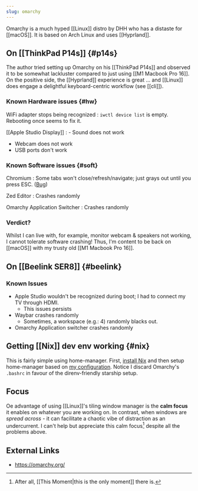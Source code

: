 ```yaml
---
slug: omarchy
---
```

Omarchy is a much hyped [[Linux]] distro by DHH who has a distaste for [[macOS]]. It is based on Arch Linux and uses [[Hyprland]].

## On [[ThinkPad P14s]] {#p14s}

The author tried setting up Omarchy on his [[ThinkPad P14s]] and observed it to be somewhat lackluster compared to just using [[M1 Macbook Pro 16]].  On the positive side, the [[Hyprland]] experience is great ... and [[Linux]] does engage a delightful keyboard-centric workflow (see [[cli]]).

### Known Hardware issues {#hw}

WiFi adapter stops being recognized
: `iwctl device list` is empty. Rebooting once seems to fix it.

[[Apple Studio Display]]
: - Sound does not work
  - Webcam does not work
  - USB ports don't work
  
### Known Software issues {#soft}

Chromium
: Some tabs won't close/refresh/navigate; just grays out until you press ESC. ([Bug](https://support.google.com/chrome/thread/122093768/can-not-close-tabs-greyed-out-only-can-use-keyboard-shortcuts?hl=en))

Zed Editor
: Crashes randomly

Omarchy Application Switcher
: Crashes randomly

### Verdict?

Whilst I can live with, for example, monitor webcam & speakers not working, I cannot tolerate software crashing! Thus, I'm content to be back on [[macOS]] with my trusty old [[M1 Macbook Pro 16]].

## On [[Beelink SER8]] {#beelink}

### Known Issues

- Apple Studio wouldn't be recognized during boot; I had to connect my TV through HDMI.
	- This issues persists
- Waybar crashes randomly
	- Sometimes, a workspace (e.g.: 4) randomly blacks out.
- Omarchy Application switcher crashes randomly
## Getting [[Nix]] dev env working {#nix}

This is fairly simple using home-manager. First, [install Nix](https://nixos.asia/en/install) and then setup home-manager based on [my configuration](https://github.com/srid/nixos-config/blob/e2b7f3fbc931b9cbc440f9a3139be2cdf2808dfd/configurations/home/srid%40vixen.nix). Notice I discard Omarchy's `.bashrc` in favour of the direnv-friendly starship setup.

## Focus

Oe advantage of using [[Linux]]'s tiling window manager is the **calm focus** it enables on whatever you are working on. In contrast, when windows are *spread across* - it can facilitate a chaotic vibe of distraction as an undercurrent. I can't help but appreciate this calm focus[^1] despite all the problems above. 

[^1]: After all, [[This Moment|this is the only moment]] there is.

## External Links

- https://omarchy.org/